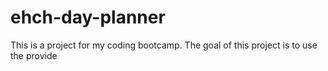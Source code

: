 # ehch-day-planner
This is a project for my coding bootcamp. The goal of this project is to use the provide 
